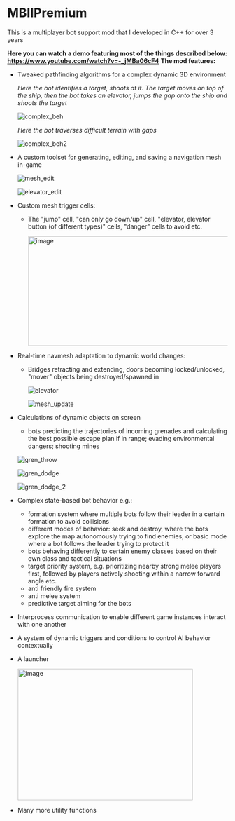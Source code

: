 # MBIIPremium
This is a multiplayer bot support mod that I developed in C++ for over 3 years 

**Here you can watch a demo featuring most of the things described below: https://www.youtube.com/watch?v=-_jMBa06cF4**
**The mod features:**

- Tweaked pathfinding algorithms for a complex dynamic 3D environment

  _Here the bot identifies a target, shoots at it. The target moves on top of the ship, then the bot takes an elevator, jumps the gap onto the ship and shoots the target_

    ![complex_beh](https://github.com/user-attachments/assets/23c87f55-a95d-4e2b-970b-c95d0472095d)

  _Here the bot traverses difficult terrain with gaps_
  
    ![complex_beh2](https://github.com/user-attachments/assets/5b1ca60d-6e74-439a-a785-2d8f38e1dca0)

- A custom toolset for generating,  editing, and saving a navigation mesh in-game

  ![mesh_edit](https://github.com/user-attachments/assets/871f7500-43c3-4656-accb-87727e455f1c)
  
  ![elevator_edit](https://github.com/user-attachments/assets/9802aafb-320b-499d-bf28-9eeeba425a94)

- Custom mesh trigger cells:
  - The "jump" cell, "can only go down/up" cell, "elevator, elevator button (of different types)" cells, "danger" cells to avoid etc.

    <img width="500" height="250" alt="image" src="https://github.com/user-attachments/assets/b7c24408-d19a-4380-aaa4-e5564eff186c" />
- Real-time navmesh adaptation to dynamic world changes:
  - Bridges retracting and extending, doors becoming locked/unlocked, "mover" objects being destroyed/spawned in

    ![elevator](https://github.com/user-attachments/assets/1fa47456-9efd-4b14-8513-a977df4a8d97)

    ![mesh_update](https://github.com/user-attachments/assets/bd341c64-3af5-472f-95d4-8c3fc3a2109f)

- Calculations of dynamic objects on screen
  - bots predicting the trajectories of incoming grenades and calculating the best possible escape plan if in range; evading environmental dangers; shooting mines
    
  ![gren_throw](https://github.com/user-attachments/assets/707bfbc5-9d75-4d9f-b74d-41d4d0a4ed81)

  ![gren_dodge](https://github.com/user-attachments/assets/0f7a9169-fa01-4db8-841a-e440d49878c2)

  ![gren_dodge_2](https://github.com/user-attachments/assets/ccb3eb59-2e0f-4dd4-a9d9-2c71759191f8)

- Complex state-based bot behavior e.g.:
  - formation system where multiple bots follow their leader in a certain formation to avoid collisions
  - different modes of behavior: seek and destroy, where the bots explore the map autonomously trying to find enemies, or basic mode where a bot follows the leader trying to protect it 
  - bots behaving differently to certain enemy classes based on their own class and tactical situations
  - target priority system, e.g. prioritizing nearby strong melee players first, followed by players actively shooting within a narrow forward angle etc.
  - anti friendly fire system
  - anti melee system
  - predictive target aiming for the bots 
- Interprocess communication to enable different game instances interact with one another
- A system of dynamic triggers and conditions to control AI behavior contextually
- A launcher

  <img width="400" height="300" alt="image" src="https://github.com/user-attachments/assets/3fc19831-8734-455c-b9ad-0d988d903f88" />

- Many more utility functions
